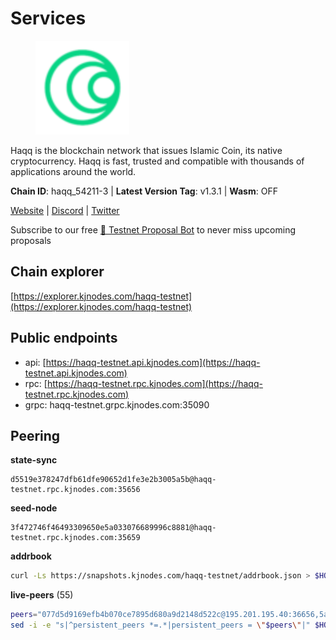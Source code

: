 # Services

<figure><img src="https://raw.githubusercontent.com/kj89/cosmos-images/main/logos/haqq.png" width="150" alt=""><figcaption></figcaption></figure>

Haqq is the blockchain network that issues Islamic Coin,  its native cryptocurrency. Haqq is fast, trusted and  compatible with thousands of applications around the world.

**Chain ID**: haqq_54211-3 | **Latest Version Tag**: v1.3.1 | **Wasm**: OFF

[Website](https://islamiccoin.net) | [Discord](https://discord.gg/hU9MHG5kZq) | [Twitter](https://twitter.com/Islamic_Coin)



Subscribe to our free [🤖 Testnet Proposal Bot](https://t.me/kjnodes_testnet_proposal_bot) to never miss upcoming proposals


## Chain explorer
[https://explorer.kjnodes.com/haqq-testnet](https://explorer.kjnodes.com/haqq-testnet)

## Public endpoints

* api: [https://haqq-testnet.api.kjnodes.com](https://haqq-testnet.api.kjnodes.com)
* rpc: [https://haqq-testnet.rpc.kjnodes.com](https://haqq-testnet.rpc.kjnodes.com)
* grpc: haqq-testnet.grpc.kjnodes.com:35090

## Peering

**state-sync**

```text
d5519e378247dfb61dfe90652d1fe3e2b3005a5b@haqq-testnet.rpc.kjnodes.com:35656
```

**seed-node**

```text
3f472746f46493309650e5a033076689996c8881@haqq-testnet.rpc.kjnodes.com:35659
```

**addrbook**
```bash
curl -Ls https://snapshots.kjnodes.com/haqq-testnet/addrbook.json > $HOME/.haqqd/config/addrbook.json
```

**live-peers** (55)
```bash
peers="077d5d9169efb4b070ce7895d680a9d2148d522c@195.201.195.40:36656,5a223d77d01319a8c7f648eddfc8549cafcd8ca5@34.147.118.211:26656,6ce864d853904ebef9400528f129d8fefa6f1827@91.211.251.232:36656,d5519e378247dfb61dfe90652d1fe3e2b3005a5b@65.109.68.190:35656,56158e0f2acf850114e82644afceb565a73b08cc@185.144.99.95:26656,6771e65c1b30cc514faf5943320fdda480fe9124@95.216.39.183:26656,3df5a68b919177179c6dcb0b9c9354fd6bbba1c8@65.109.92.240:20116,59af99085c961a6a5c8dc4bc8b3abffda16ddccb@135.181.38.62:26656,23ff658b56fbb8bc73372973a34733ff5d79b435@142.132.202.50:11604,927a323649e7dd8d4c75da6e5edaee439652b46f@65.109.92.241:20116,bc777df96c83c0433561c88c541dbbc520928f6c@195.3.221.239:26656,90b1d14fc7393c6b6452ecf8b3cdd078a445a238@65.109.112.178:29656,2d13d679b64e1a574904a140f72815644ec71131@65.21.133.125:30656,1e09d40584a277c72d6023e2956ff923c9d5e062@85.10.203.117:36656,360d7095f3c1250a013cfe66c43a3f0790782f78@84.46.254.50:26656,a884387139109784cad9193652b82ef20a85d713@38.242.159.148:26656,24e894d4d8a18276acf6051cccf369a1ce69842d@65.108.151.105:26656,a6150d39e4725d28a56f41ebf3c6d457c54bd2f1@34.138.250.4:26656,62bf004201a90ce00df6f69390378c3d90f6dd7e@45.83.173.19:26656,16f40215d018c7d657fef0bb5ce2950251d525d2@148.251.51.144:36656,0629018cef2e53288757381ffdc0b84cbb5931cc@95.216.1.249:26656,eb503dddcc41ba801c646d63cc762de4e9c43aa4@35.228.23.164:26656,b1c07038b5b9b96d6fb35e4bb417af7ed238e733@95.217.35.186:26656,b72f2156db8c87e679dc853730746ff40038120c@213.239.215.77:26656,afe8c5af90e2eef4a98bc998366e2e780a927599@65.108.126.46:34656,78e3ef8adf819b479acc13a2f92ab5c0fa350aeb@66.45.231.30:11464,23a1176c9911eac442d6d1bf15f92eeabb3981d5@45.83.173.18:26656,5fff90a628395b951d5fb34c64ae6c304b54d2e5@94.130.137.225:36656,fae901a5a0bf51b9d356154e090381e2843d0aa5@65.109.107.172:26656,ed145a35b436878c1f1c10634bd18600f3696e17@95.217.181.142:26656,48a2a7762a579d25bca95b0a3548b714238dd60b@213.239.216.252:20656,cf5d60d0cdbdeb68caf1993a7422f942d37b56a7@194.163.142.120:35656,f57fae1bdea281392b563a58978a2d8c0a37725f@95.217.233.234:26656,9eb507f9365313dbe7f426050fec9648298f58ee@109.205.183.51:26656,230d299006a432b0f44534ca8a19c8c876c0ccb3@85.10.193.246:26656,32a8eec046b95e8646ff0810b4596dc7083a0beb@65.108.145.131:26656,181c3ef9dba190c45ad8143550188d24e471b7a5@148.251.47.69:16656,6c880870d399f8cce1bf189533a17ccb9b0ce623@52.57.72.228:26656,1fefb6b75431482502e125a290deba1e7e539d4e@135.181.148.11:26656,7f2828e3910a4b165a65e5bfb2465c1e809bad3b@65.108.48.182:26656,70c1b8334bf08fe5d56fb53d07da11f01faa560b@65.109.30.90:26656,ee4db669ed2ff87cb2a47f848fa061517eb47737@161.97.151.46:26656,5ba64beb8565d7b5b489dc18098f29412fffc0b0@162.55.245.219:35656,ccff2d110a06e8a76fd1529200d96316eb077007@65.108.78.116:46656,a89b0005fed82c90e7eb941a5fbffc414aa65c01@65.108.100.49:11513,302466457301efc7b12f61561b85ab366ece5659@142.132.248.253:26656,64a840f6f5344a22a485b2818f9da9a457d42827@95.217.57.232:36656,93ae3fa625f55b98225b870e4fd4052ad8a97b97@109.123.252.231:26656,5c11c697aaf2dabf96e3eb7e7e621c200bd309ee@65.21.225.58:26656,b60e128a16202a9913961f77e1d2160e0aae87d3@178.170.42.198:36656,052ddf74b73cc771d5565710c72dd1e5a0cb6b22@3.65.97.159:26656,c6f8a394252d225712f2d3bb4a5d8ddba3886f99@116.203.39.166:26656,29731457774b61da8186b9c764e8f7c1e2465e3e@142.93.36.176:26656,6570de868d0f7a5b4dc9f5a007ba98319a7fa8b4@194.163.162.31:26656,98db087d1441af54ffca1ca66bf130f0c5900d61@18.158.239.44:26656"
sed -i -e "s|^persistent_peers *=.*|persistent_peers = \"$peers\"|" $HOME/.haqqd/config/config.toml
```
